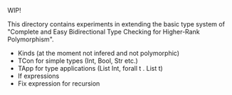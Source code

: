WIP!

This directory contains experiments in extending the basic type system of
"Complete and Easy Bidirectional Type Checking for Higher-Rank Polymorphism".

* Kinds (at the moment not infered and not polymorphic)
* TCon for simple types (Int, Bool, Str etc.)
* TApp for type applications (List Int, forall t . List t)
* If expressions
* Fix expression for recursion

